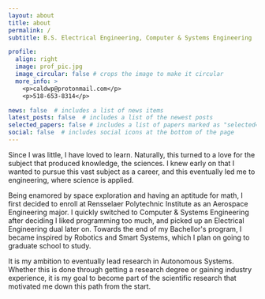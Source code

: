```yaml
---
layout: about
title: about
permalink: /
subtitle: B.S. Electrical Engineering, Computer & Systems Engineering

profile:
  align: right
  image: prof_pic.jpg
  image_circular: false # crops the image to make it circular
  more_info: >
    <p>caldwp@protonmail.com</p>
    <p>518-653-8314</p>

news: false  # includes a list of news items
latest_posts: false  # includes a list of the newest posts
selected_papers: false # includes a list of papers marked as "selected={true}"
social: false  # includes social icons at the bottom of the page
---
```


Since I was little, I have loved to learn. Naturally, this turned to a love for the subject that produced knowledge, the sciences. I knew early on that I wanted to pursue this vast subject as a career, and this eventually led me to engineering, where science is applied.

Being enamored by space exploration and having an aptitude for math, I first decided to enroll at Rensselaer Polytechnic Institute as an Aerospace Engineering major. I quickly switched to Computer & Systems Engineering after deciding I liked programming too much, and picked up an Electrical Engineering dual later on. Towards the end of my Bachellor's program, I became inspired by Robotics and Smart Systems, which I plan on going to graduate school to study.

It is my ambition to eventually lead research in Autonomous Systems. Whether this is done through getting a research degree or gaining industry experience, it is my goal to become part of the scientific research that motivated me down this path from the start.
